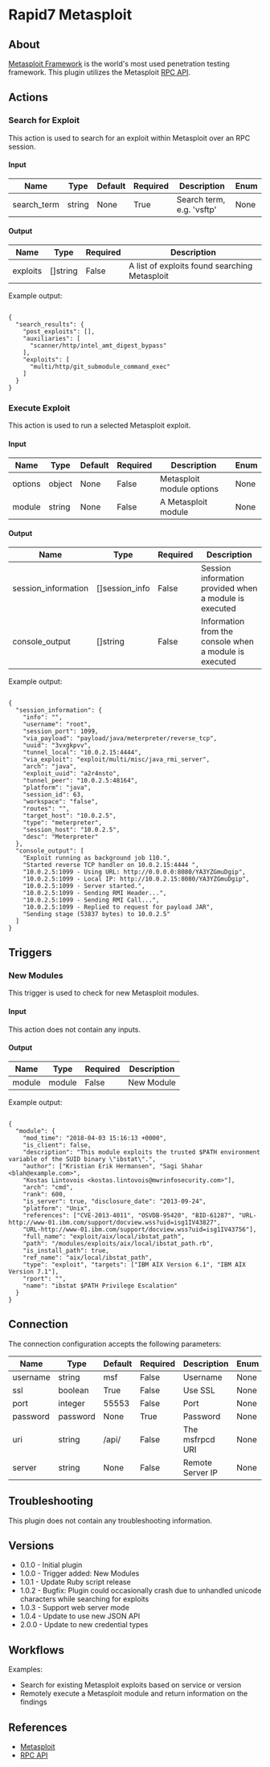 
# Rapid7 Metasploit

## About

[Metasploit Framework](https://www.metasploit.com/) is the world's most used penetration testing framework.
This plugin utilizes the Metasploit [RPC API](https://metasploit.help.rapid7.com/docs/rpc-api).

## Actions

### Search for Exploit

This action is used to search for an exploit within Metasploit over an RPC session.

#### Input

|Name|Type|Default|Required|Description|Enum|
|----|----|-------|--------|-----------|----|
|search_term|string|None|True|Search term, e.g. 'vsftp'|None|

#### Output

|Name|Type|Required|Description|
|----|----|--------|-----------|
|exploits|[]string|False|A list of exploits found searching Metasploit|

Example output:

```

{
  "search_results": {
    "post_exploits": [],
    "auxiliaries": [
      "scanner/http/intel_amt_digest_bypass"
    ],
    "exploits": [
      "multi/http/git_submodule_command_exec"
    ]
  }
}

```

### Execute Exploit

This action is used to run a selected Metasploit exploit.

#### Input

|Name|Type|Default|Required|Description|Enum|
|----|----|-------|--------|-----------|----|
|options|object|None|False|Metasploit module options|None|
|module|string|None|False|A Metasploit module|None|

#### Output

|Name|Type|Required|Description|
|----|----|--------|-----------|
|session_information|[]session_info|False|Session information provided when a module is executed|
|console_output|[]string|False|Information from the console when a module is executed|

Example output:

```

{
  "session_information": {
    "info": "",
    "username": "root",
    "session_port": 1099,
    "via_payload": "payload/java/meterpreter/reverse_tcp",
    "uuid": "3vxgkpvv",
    "tunnel_local": "10.0.2.15:4444",
    "via_exploit": "exploit/multi/misc/java_rmi_server",
    "arch": "java",
    "exploit_uuid": "a2r4nsto",
    "tunnel_peer": "10.0.2.5:48164",
    "platform": "java",
    "session_id": 63,
    "workspace": "false",
    "routes": "",
    "target_host": "10.0.2.5",
    "type": "meterpreter",
    "session_host": "10.0.2.5",
    "desc": "Meterpreter"
  },
  "console_output": [
    "Exploit running as background job 110.",
    "Started reverse TCP handler on 10.0.2.15:4444 ",
    "10.0.2.5:1099 - Using URL: http://0.0.0.0:8080/YA3YZGmuDgip",
    "10.0.2.5:1099 - Local IP: http://10.0.2.15:8080/YA3YZGmuDgip",
    "10.0.2.5:1099 - Server started.",
    "10.0.2.5:1099 - Sending RMI Header...",
    "10.0.2.5:1099 - Sending RMI Call...",
    "10.0.2.5:1099 - Replied to request for payload JAR",
    "Sending stage (53837 bytes) to 10.0.2.5"
  ]
}

```

## Triggers

### New Modules

This trigger is used to check for new Metasploit modules.

#### Input

This action does not contain any inputs.

#### Output

|Name|Type|Required|Description|
|----|----|--------|-----------|
|module|module|False|New Module|

Example output:

```

{
  "module": {
    "mod_time": "2018-04-03 15:16:13 +0000",
    "is_client": false,
    "description": "This module exploits the trusted $PATH environment variable of the SUID binary \"ibstat\".",
    "author": ["Kristian Erik Hermansen", "Sagi Shahar <blah@example.com>",
    "Kostas Lintovois <kostas.lintovois@mwrinfosecurity.com>"],
    "arch": "cmd",
    "rank": 600,
    "is_server": true, "disclosure_date": "2013-09-24",
    "platform": "Unix",
    "references": ["CVE-2013-4011", "OSVDB-95420", "BID-61287", "URL-http://www-01.ibm.com/support/docview.wss?uid=isg1IV43827",
    "URL-http://www-01.ibm.com/support/docview.wss?uid=isg1IV43756"],
    "full_name": "exploit/aix/local/ibstat_path",
    "path": "/modules/exploits/aix/local/ibstat_path.rb",
    "is_install_path": true,
    "ref_name": "aix/local/ibstat_path",
    "type": "exploit", "targets": ["IBM AIX Version 6.1", "IBM AIX Version 7.1"],
    "rport": "",
    "name": "ibstat $PATH Privilege Escalation"
  }
}

```

## Connection

The connection configuration accepts the following parameters:

|Name|Type|Default|Required|Description|Enum|
|----|----|-------|--------|-----------|----|
|username|string|msf|False|Username|None|
|ssl|boolean|True|False|Use SSL|None|
|port|integer|55553|False|Port|None|
|password|password|None|True|Password|None|
|uri|string|/api/|False|The msfrpcd URI|None|
|server|string|None|False|Remote Server IP|None|

## Troubleshooting

This plugin does not contain any troubleshooting information.

## Versions

* 0.1.0 - Initial plugin
* 1.0.0 - Trigger added: New Modules
* 1.0.1 - Update Ruby script release
* 1.0.2 - Bugfix: Plugin could occasionally crash due to unhandled unicode characters while searching for exploits
* 1.0.3 - Support web server mode
* 1.0.4 - Update to use new JSON API
* 2.0.0 - Update to new credential types

## Workflows

Examples:

* Search for existing Metasploit exploits based on service or version
* Remotely execute a Metasploit module and return information on the findings

## References

* [Metasploit](https://www.metasploit.com/)
* [RPC API](https://metasploit.help.rapid7.com/docs/rpc-api)
